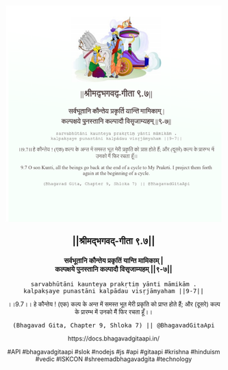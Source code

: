<img src="../../asset/BG_9_7.png"/>
<center><h2>||श्रीमद्‍भगवद्‍-गीता ९.७||</h2>
<h3>सर्वभूतानि कौन्तेय प्रकृतिं यान्ति मामिकाम् |<br/>कल्पक्षये पुनस्तानि कल्पादौ विसृजाम्यहम् ||९-७||</h3>
<pre>sarvabhūtāni kaunteya prakṛtiṃ yānti māmikām .<br/>kalpakṣaye punastāni kalpādau visṛjāmyaham ||9-7||</pre>
<p>।।9.7।। हे कौन्तेय ! (एक) कल्प के अन्त में समस्त भूत मेरी प्रकृति को प्राप्त होते हैं; और (दूसरे) कल्प के प्रारम्भ में उनको मैं फिर रचता हूँ।।</p>
<pre>(Bhagavad Gita, Chapter 9, Shloka 7) || @BhagavadGitaApi</pre><p>https://docs.bhagavadgitaapi.in/</p><p>#API #bhagavadgitaapi #slok #nodejs #js #api #gitaapi #krishna #hinduism #vedic #ISKCON #shreemadbhagavadgita #technology</p></center>
